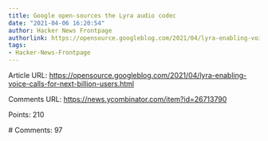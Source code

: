 ```yaml
---
title: Google open-sources the Lyra audio codec
date: "2021-04-06 16:20:54"
author: Hacker News Frontpage
authorlink: https://opensource.googleblog.com/2021/04/lyra-enabling-voice-calls-for-next-billion-users.html
tags:
- Hacker-News-Frontpage
---
```


<p>Article URL: <a href="https://opensource.googleblog.com/2021/04/lyra-enabling-voice-calls-for-next-billion-users.html">https://opensource.googleblog.com/2021/04/lyra-enabling-voice-calls-for-next-billion-users.html</a></p>
<p>Comments URL: <a href="https://news.ycombinator.com/item?id=26713790">https://news.ycombinator.com/item?id=26713790</a></p>
<p>Points: 210</p>
<p># Comments: 97</p>
